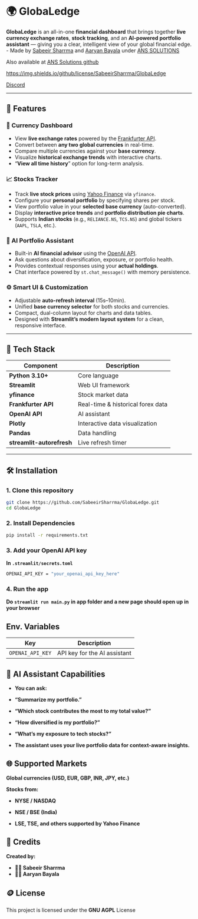 # 🌍 GlobaLedge

**GlobaLedge** is an all-in-one **financial dashboard** that brings together **live currency exchange rates**, **stock tracking**, and an **AI-powered portfolio assistant** — giving you a clear, intelligent view of your global financial edge. - Made by [Sabeeir Sharrma](https://github.com/SabeeirSharrma) and [Aaryan Bayala](https://github.com/Aaryan792) under [ANS SOLUTIONS](https://github.com/ANS-Solutions/)

Also available at [ANS Solutions github](https://github.com/ANS-Solutions/GlobaLedge)

https://img.shields.io/github/license/SabeeirSharrma/GlobaLedge

[Discord](https://discord.gg/Z3tvfdvqkG)


---

## 🚀 Features

### 💱 Currency Dashboard
- View **live exchange rates** powered by the [Frankfurter API](https://www.frankfurter.app/).  
- Convert between **any two global currencies** in real-time.  
- Compare multiple currencies against your **base currency**.  
- Visualize **historical exchange trends** with interactive charts.  
- “**View all time history**” option for long-term analysis.  

### 📈 Stocks Tracker
- Track **live stock prices** using [Yahoo Finance](https://finance.yahoo.com/) via `yfinance`.  
- Configure your **personal portfolio** by specifying shares per stock.  
- View portfolio value in your **selected base currency** (auto-converted).  
- Display **interactive price trends** and **portfolio distribution pie charts**.  
- Supports **Indian stocks** (e.g., `RELIANCE.NS`, `TCS.NS`) and global tickers (`AAPL`, `TSLA`, etc.).  

### 🤖 AI Portfolio Assistant
- Built-in **AI financial advisor** using the [OpenAI API](https://platform.openai.com/).  
- Ask questions about diversification, exposure, or portfolio health.  
- Provides contextual responses using your **actual holdings**.  
- Chat interface powered by `st.chat_message()` with memory persistence.  

### ⚙️ Smart UI & Customization
- Adjustable **auto-refresh interval** (15s–10min).  
- Unified **base currency selector** for both stocks and currencies.  
- Compact, dual-column layout for charts and data tables.  
- Designed with **Streamlit’s modern layout system** for a clean, responsive interface.  

---

## 🧩 Tech Stack

| Component | Description |
|------------|--------------|
| **Python 3.10+** | Core language |
| **Streamlit** | Web UI framework |
| **yfinance** | Stock market data |
| **Frankfurter API** | Real-time & historical forex data |
| **OpenAI API** | AI assistant |
| **Plotly** | Interactive data visualization |
| **Pandas** | Data handling |
| **streamlit-autorefresh** | Live refresh timer |

---

## 🛠️ Installation

### 1. Clone this repository
```bash
git clone https://github.com/SabeeirSharrma/GlobaLedge.git
cd GlobaLedge
```

### 2. Install Dependencies
```bash
pip install -r requirements.txt
```

### 3. Add your OpenAI API key
**In `.streamlit/secrets.toml`**
```bash
OPENAI_API_KEY = "your_openai_api_key_here"
```

### 4. Run the app
**Do `streamlit run main.py` in app folder and a new page should open up in your browser**

## Env. Variables

| Key              | Description                                                               |
| ---------------- | ------------------------------------------------------------------------- |
| `OPENAI_API_KEY` | API key for the AI assistant                                              |

## 🧠 AI Assistant Capabilities

+  **You can ask:**

+  **“Summarize my portfolio.”**

+  **“Which stock contributes the most to my total value?”**

+  **“How diversified is my portfolio?”**

+  **“What’s my exposure to tech stocks?”**

+  **The assistant uses your live portfolio data for context-aware insights.**

## 🌐 Supported Markets

**Global currencies (USD, EUR, GBP, INR, JPY, etc.)**

**Stocks from:**

-  **NYSE / NASDAQ**

-  **NSE / BSE (India)**

-  **LSE, TSE, and others supported by Yahoo Finance**

## 📸 Credits

**Created by:**

-  **🧑‍💻 Sabeeir Sharrma**
-  **🧑‍💻 Aaryan Bayala**

## 🪙 License

This project is licensed under the **GNU AGPL** License
